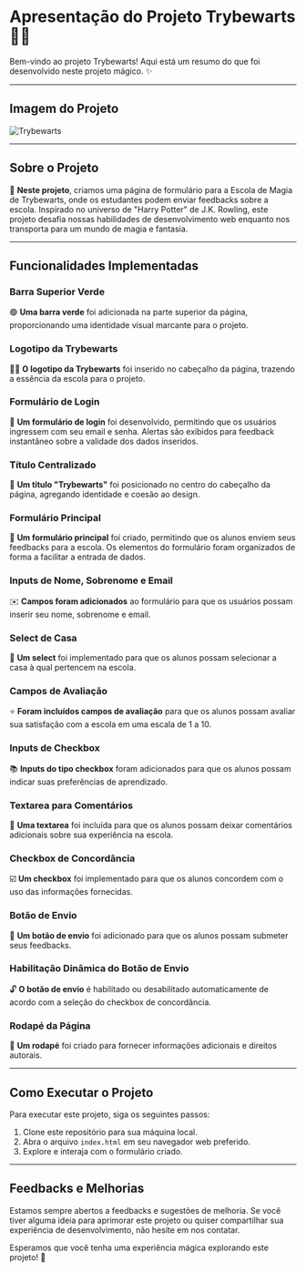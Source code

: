 # Apresentação do Projeto Trybewarts 🧙‍♂️

Bem-vindo ao projeto Trybewarts! Aqui está um resumo do que foi desenvolvido neste projeto mágico. ✨

---

## Imagem do Projeto

![Trybewarts](link_para_imagem.png)

---

## Sobre o Projeto

📜 **Neste projeto**, criamos uma página de formulário para a Escola de Magia de Trybewarts, onde os estudantes podem enviar feedbacks sobre a escola. Inspirado no universo de "Harry Potter" de J.K. Rowling, este projeto desafia nossas habilidades de desenvolvimento web enquanto nos transporta para um mundo de magia e fantasia.

---

## Funcionalidades Implementadas

### Barra Superior Verde

🟢 **Uma barra verde** foi adicionada na parte superior da página, proporcionando uma identidade visual marcante para o projeto.

### Logotipo da Trybewarts

🧙‍♂️ **O logotipo da Trybewarts** foi inserido no cabeçalho da página, trazendo a essência da escola para o projeto.

### Formulário de Login

🔐 **Um formulário de login** foi desenvolvido, permitindo que os usuários ingressem com seu email e senha. Alertas são exibidos para feedback instantâneo sobre a validade dos dados inseridos.

### Título Centralizado

🎩 **Um título "Trybewarts"** foi posicionado no centro do cabeçalho da página, agregando identidade e coesão ao design.

### Formulário Principal

📝 **Um formulário principal** foi criado, permitindo que os alunos enviem seus feedbacks para a escola. Os elementos do formulário foram organizados de forma a facilitar a entrada de dados.

### Inputs de Nome, Sobrenome e Email

✉️ **Campos foram adicionados** ao formulário para que os usuários possam inserir seu nome, sobrenome e email.

### Select de Casa

🏰 **Um select** foi implementado para que os alunos possam selecionar a casa à qual pertencem na escola.

### Campos de Avaliação

⭐️ **Foram incluídos campos de avaliação** para que os alunos possam avaliar sua satisfação com a escola em uma escala de 1 a 10.

### Inputs de Checkbox

📚 **Inputs do tipo checkbox** foram adicionados para que os alunos possam indicar suas preferências de aprendizado.

### Textarea para Comentários

💬 **Uma textarea** foi incluída para que os alunos possam deixar comentários adicionais sobre sua experiência na escola.

### Checkbox de Concordância

☑️ **Um checkbox** foi implementado para que os alunos concordem com o uso das informações fornecidas.

### Botão de Envio

🚀 **Um botão de envio** foi adicionado para que os alunos possam submeter seus feedbacks.

### Habilitação Dinâmica do Botão de Envio

🔓 **O botão de envio** é habilitado ou desabilitado automaticamente de acordo com a seleção do checkbox de concordância.

### Rodapé da Página

👣 **Um rodapé** foi criado para fornecer informações adicionais e direitos autorais.

---

## Como Executar o Projeto

Para executar este projeto, siga os seguintes passos:

1. Clone este repositório para sua máquina local.
2. Abra o arquivo `index.html` em seu navegador web preferido.
3. Explore e interaja com o formulário criado.

---

## Feedbacks e Melhorias

Estamos sempre abertos a feedbacks e sugestões de melhoria. Se você tiver alguma ideia para aprimorar este projeto ou quiser compartilhar sua experiência de desenvolvimento, não hesite em nos contatar.

Esperamos que você tenha uma experiência mágica explorando este projeto! 🌟
